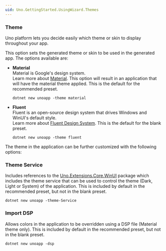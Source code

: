```yaml
---
uid: Uno.GettingStarted.UsingWizard.Themes
---
```


### Theme

Uno platform lets you decide easily which theme or skin to display throughout your app.

This option sets the generated theme or skin to be used in the generated app. The options available are:

- **Material**  
    Material is Google's design system.  
    Learn more about [Material](https://material.io/). This option will result in an application that will have the material theme applied. This is the default for the recommended preset.  

    ```
    dotnet new unoapp -theme material
    ```

- **Fluent**  
    Fluent is an open-source design system that drives Windows and WinUI's default style.  
    Learn more about [Fluent Design System](https://www.microsoft.com/design/fluent/). This is the default for the blank preset.

    ```
    dotnet new unoapp -theme fluent
    ```

The theme in the application can be further customized with the following options:

### Theme Service  

Includes references to the [Uno.Extensions.Core.WinUI](https://www.nuget.org/packages/Uno.Extensions.Core.WinUI/) package which includes the theme service that can be used to control the theme (Dark, Light or System) of the application. This is included by default in the recommended preset, but not in the blank preset.

```
dotnet new unoapp -theme-Service
```

### Import DSP

Allows colors in the application to be overridden using a DSP file (Material theme only). This is included by default in the recommended preset, but not in the blank preset.

```
dotnet new unoapp -dsp
```
